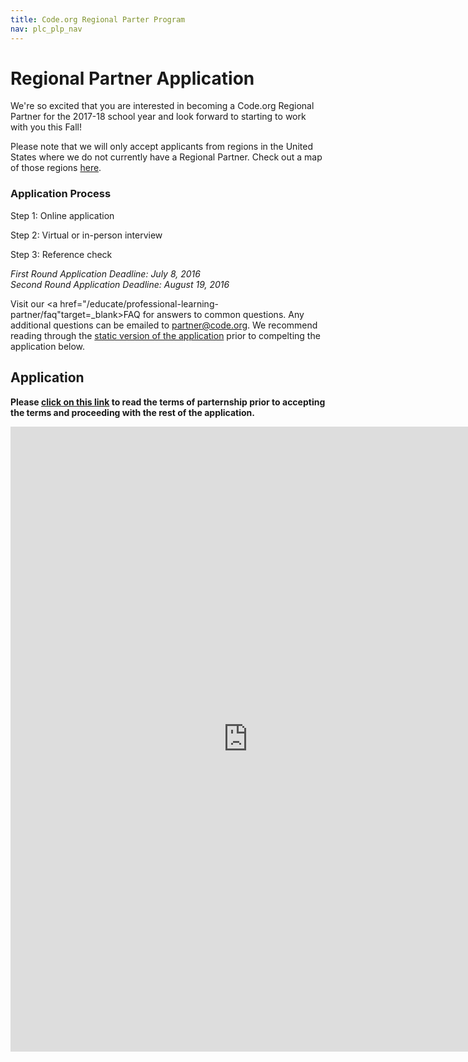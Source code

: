 ```yaml
---
title: Code.org Regional Parter Program
nav: plc_plp_nav
---
```


# Regional Partner Application #

We're so excited that you are interested in becoming a Code.org Regional Partner for the 2017-18 school year and look forward to starting to work with you this Fall!

Please note that we will only accept applicants from regions in the United States where we do not currently have a Regional Partner. Check out a map of those regions <a href="/educate/professional-learning-partner/partners" target=_blank>here</a>. 

### Application Process ###

Step 1: Online application

Step 2: Virtual or in-person interview

Step 3: Reference check

*First Round Application Deadline: July 8, 2016*
<br>*Second Round Application Deadline: August 19, 2016*</br>

Visit our <a href="/educate/professional-learning-partner/faq"target=_blank>FAQ</a> for answers to common questions. Any additional questions can be emailed to partner@code.org. We recommend reading through the <a href="https://docs.google.com/document/d/1tQJeFcX52j1efx8kJM-OBWkKelAGrCThoQghv1jgD3A/view" target=_blank>static version of the application</a> prior to compelting the application below.


## Application ##

**Please <a href="/educate/plc/plp-terms" target=_blank>click on this link</a> to read the terms of parternship prior to accepting the terms and proceeding with the rest of the application.** 

<iframe src="https://docs.google.com/forms/d/1jd-Eekmkr6PxL_6fj6dFWivoDUXKNe_D2vH44n22Tq8/viewform?embedded=true" width="760" height="1000" frameborder="0" marginheight="0" marginwidth="0">Loading...</iframe>
